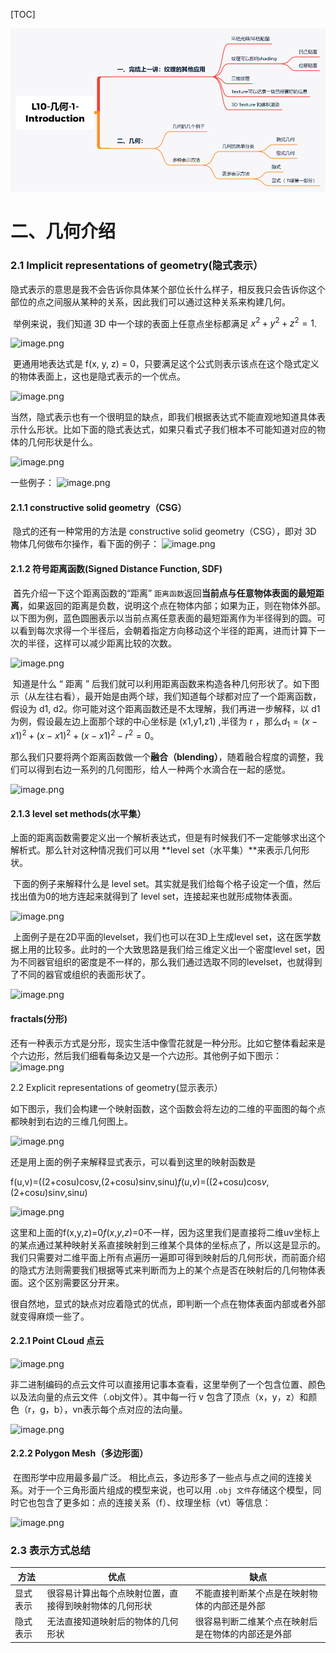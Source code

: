 [TOC]

![07几何1](./image/07几何1.png)

# 二、几何介绍

### 2.1 Implicit representations of geometry(隐式表示）

​		隐式表示的意思是我不会告诉你具体某个部位长什么样子，相反我只会告诉你这个部位的点之间服从某种的关系，因此我们可以通过这种关系来构建几何。

​		举例来说，我们知道 3D 中一个球的表面上任意点坐标都满足 $x^2+y^2+z^2 = 1$.

![image.png](https://bbs-img.huaweicloud.com/blogs/img/20220509/1652077335152662628.png)

​		更通用地表达式是 f(x, y, z) = 0，只要满足这个公式则表示该点在这个隐式定义的物体表面上，这也是隐式表示的一个优点。

![image.png](https://bbs-img.huaweicloud.com/blogs/img/20220509/1652077183681816775.png)

​		当然，隐式表示也有一个很明显的缺点，即我们根据表达式不能直观地知道具体表示什么形状。比如下面的隐式表达式，如果只看式子我们根本不可能知道对应的物体的几何形状是什么。

![image.png](https://bbs-img.huaweicloud.com/blogs/img/20220509/1652077254417870875.png)

一些例子：
![image.png](https://bbs-img.huaweicloud.com/blogs/img/20220509/1652077800632272059.png)

#### 2.1.1 constructive solid geometry（CSG）

​		隐式的还有一种常用的方法是 constructive solid geometry（CSG），即对 3D 物体几何做布尔操作，看下面的例子：
![image.png](https://bbs-img.huaweicloud.com/blogs/img/20220509/1652077927621548049.png)

#### 2.1.2 符号距离函数(Signed Distance Function, SDF)

​		首先介绍一下这个距离函数的“距离”
​		`距离函数`返回**当前点与任意物体表面的最短距离**，如果返回的距离是负数，说明这个点在物体内部；如果为正，则在物体外部。
​		以下图为例，蓝色圆圈表示以当前点离任意表面的最短距离作为半径得到的圆。可以看到每次求得一个半径后，会朝着指定方向移动这个半径的距离，进而计算下一次的半径，这样可以减少距离比较的次数。

![image.png](https://bbs-img.huaweicloud.com/blogs/img/20220509/1652078040362339745.png)

​		知道是什么 “ 距离 ” 后我们就可以利用距离函数来构造各种几何形状了。如下图示（从左往右看），最开始是由两个球，我们知道每个球都对应了一个距离函数，假设为 d1, d2。你可能对这个距离函数还是不太理解，我们再进一步解释，以 d1 为例，假设最左边上面那个球的中心坐标是 (x1,y1,z1) ,半径为 r ，那么$d_1=(x−x1)^2+(x−x1)^2+(x−x1)^2−r^2=0$。

​		那么我们只要将两个距离函数做一个**融合（blending）**，随着融合程度的调整，我们可以得到右边一系列的几何图形，给人一种两个水滴合在一起的感觉。

![image.png](https://bbs-img.huaweicloud.com/blogs/img/20220509/1652078148650715281.png)

#### 2.1.3 level set methods(水平集）

​		上面的距离函数需要定义出一个解析表达式，但是有时候我们不一定能够求出这个解析式。那么针对这种情况我们可以用 **level set（水平集）**来表示几何形状。

​		下面的例子来解释什么是 level set。其实就是我们给每个格子设定一个值，然后找出值为0的地方连起来就得到了 level set，连接起来也就形成物体表面。

![image.png](https://bbs-img.huaweicloud.com/blogs/img/20220509/1652079249175884974.png)

​		上面例子是在2D平面的levelset，我们也可以在3D上生成level set，这在医学数据上用的比较多。此时的一个大致思路是我们给三维定义出一个密度level set，因为不同器官组织的密度是不一样的，那么我们通过选取不同的levelset，也就得到了不同的器官或组织的表面形状了。

![image.png](https://bbs-img.huaweicloud.com/blogs/img/20220509/1652079285263792096.png)

#### fractals(分形)

​		还有一种表示方式是分形，现实生活中像雪花就是一种分形。比如它整体看起来是个六边形，然后我们细看每条边又是一个六边形。其他例子如下图示：
![image.png](https://bbs-img.huaweicloud.com/blogs/img/20220509/1652079303964122220.png)

  2.2 Explicit representations of geometry(显示表示）

如下图示，我们会构建一个映射函数，这个函数会将左边的二维的平面图的每个点都映射到右边的三维几何图上。

![image.png](https://bbs-img.huaweicloud.com/blogs/img/20220509/1652077464801163083.png)

还是用上面的例子来解释显式表示，可以看到这里的映射函数是

f(u,v)=((2+cos⁡u)cos⁡v,(2+cos⁡u)sin⁡v,sin⁡u)*f*(*u*,*v*)=((2+cos*u*)cos*v*,(2+cos*u*)sin*v*,sin*u*)

![image.png](https://bbs-img.huaweicloud.com/blogs/img/20220509/1652077507633646206.png)

这里和上面的f(x,y,z)=0*f*(*x*,*y*,*z*)=0不一样，因为这里我们是直接将二维uv坐标上的某点通过某种映射关系直接映射到三维某个具体的坐标点了，所以这是显示的。我们只需要对二维平面上所有点遍历一遍即可得到映射后的几何形状，而前面介绍的隐式方法则需要我们根据等式来判断而为上的某个点是否在映射后的几何物体表面。这个区别需要区分开来。

很自然地，显式的缺点对应着隐式的优点，即判断一个点在物体表面内部或者外部就变得麻烦一些了。

#### 2.2.1 Point CLoud 点云

![image.png](https://bbs-img.huaweicloud.com/blogs/img/20220509/1652079461839521764.png)

非二进制编码的点云文件可以直接用记事本查看，这里举例了一个包含位置、颜色以及法向量的点云文件（.obj文件）。其中每一行 v 包含了顶点（x，y，z）和颜色（r，g，b），vn表示每个点对应的法向量。

![image.png](https://bbs-img.huaweicloud.com/blogs/img/20220509/1652079557370581620.png)

#### 2.2.2 Polygon Mesh（多边形面）

​		在图形学中应用最多最广泛。
​		相比点云，多边形多了一些点与点之间的连接关系。对于一个三角形面片组成的模型来说，也可以用 `.obj 文件`存储这个模型，同时它也包含了更多如：点的连接关系（f）、纹理坐标（vt）等信息：

![image.png](https://bbs-img.huaweicloud.com/blogs/img/20220509/1652079607664807767.png)

### 2.3 表示方式总结

| 方法     | 优点                                                   | 缺点                                               |
| -------- | ------------------------------------------------------ | -------------------------------------------------- |
| 显式表示 | 很容易计算出每个点映射位置，直接得到映射物体的几何形状 | 不能直接判断某个点是在映射物体的内部还是外部       |
| 隐式表示 | 无法直接知道映射后的物体的几何形状                     | 很容易判断二维某个点在映射后是在物体的内部还是外部 |